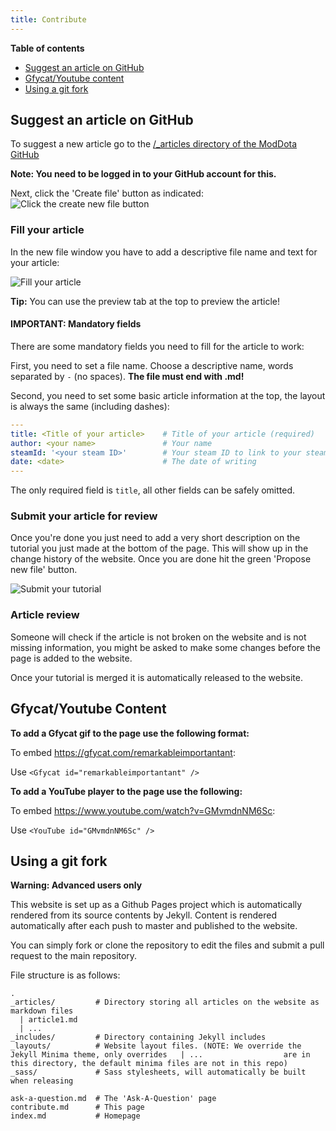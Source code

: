 ```yaml
---
title: Contribute
---
```


**Table of contents**

- [Suggest an article on GitHub](#suggest-an-article-on-github)
- [Gfycat/Youtube content](#gfycatyoutube-content)
- [Using a git fork](#using-a-git-fork)



## Suggest an article on GitHub

To suggest a new article go to the [/_articles directory of the ModDota GitHub](https://github.com/ModDota/moddota.github.io/tree/master/_articles)

**Note: You need to be logged in to your GitHub account for this.**

Next, click the 'Create file' button as indicated:
![Click the create new file button](https://i.imgur.com/hzOmlcA.png)



### Fill your article

In the new file window you have to add a descriptive file name and text for your article:

![Fill your article](https://i.imgur.com/4CcOl0i.png)

**Tip:** You can use the preview tab at the top to preview the article!


#### IMPORTANT: Mandatory fields

There are some mandatory fields you need to fill for the article to work:

First, you need to set a file name. Choose a descriptive name, words separated by `-` (no spaces). **The file must end with .md!**

Second, you need to set some basic article information at the top, the layout is always the same (including dashes):

```yaml
---
title: <Title of your article>    # Title of your article (required)
author: <your name>               # Your name
steamId: '<your steam ID>'        # Your steam ID to link to your steam profile
date: <date>                      # The date of writing
---
```

The only required field is `title`, all other fields can be safely omitted.

### Submit your article for review

Once you're done you just need to add a very short description on the tutorial you just made at the bottom of the page. This will show up in the change history of the website. Once you are done hit the green 'Propose new file' button.

![Submit your tutorial](https://i.imgur.com/xkwdcRx.png)

### Article review

Someone will check if the article is not broken on the website and is not missing information, you might be asked to make some changes before the page is added to the website.

Once your tutorial is merged it is automatically released to the website.



## Gfycat/Youtube Content

**To add a Gfycat gif to the page use the following format:**

To embed https://gfycat.com/remarkableimportantant:

Use `<Gfycat id="remarkableimportantant" />`



**To add a YouTube player to the page use the following:**

To embed https://www.youtube.com/watch?v=GMvmdnNM6Sc:

Use `<YouTube id="GMvmdnNM6Sc" />`



## Using a git fork

**Warning: Advanced users only**

This website is set up as a Github Pages project which is automatically rendered from its source contents by Jekyll. Content is rendered automatically after each push to master and published to the website.

You can simply fork or clone the repository to edit the files and submit a pull request to the main repository.

File structure is as follows:

```
.
_articles/         # Directory storing all articles on the website as markdown files
  | article1.md
  | ...
_includes/         # Directory containing Jekyll includes
_layouts/          # Website layout files. (NOTE: We override the Jekyll Minima theme, only overrides   | ...                  are in this directory, the default minima files are not in this repo)
_sass/             # Sass stylesheets, will automatically be built when releasing

ask-a-question.md  # The 'Ask-A-Question' page
contribute.md      # This page
index.md           # Homepage
```

